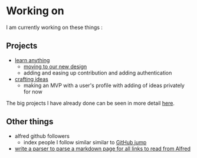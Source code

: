 # Working on
I am currently working on these things : 

## Projects
- [learn anything](https://learn-anything.xyz/)
	- [moving to our new design](https://github.com/learn-anything/learn-anything/issues/77)
	- adding and easing up contribution and adding authentication
- [crafting ideas](https://github.com/nikitavoloboev/crafting-ideas)
	- making an MVP with a user's profile with adding of ideas privately for now

The big projects I have already done can be seen in more detail [here](https://nikitavoloboev.xyz/projects/).

## Other things
- alfred github followers
	- index people I follow similar similar to [GitHub jump](https://github.com/lox/alfred-github-jump)
- [write a parser to parse a markdown page for all links to read from Alfred](https://github.com/nikitavoloboev/markdown-to-alfred/issues/1)
